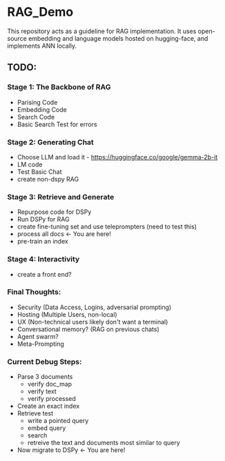# RAG_Demo
This repository acts as a guideline for RAG implementation. It uses open-source embedding and language models hosted on hugging-face, and implements ANN locally.

## TODO:
### Stage 1: The Backbone of RAG
- Parising Code
- Embedding Code
- Search Code
- Basic Search Test for errors

### Stage 2: Generating Chat
- Choose LLM and load it - https://huggingface.co/google/gemma-2b-it
- LM code
- Test Basic Chat 
- create non-dspy RAG

### Stage 3: Retrieve and Generate
- Repurpose code for DSPy 
- Run DSPy for RAG 
- create fine-tuning set and use teleprompters (need to test this)
- process all docs <- You are here!
- pre-train an index

### Stage 4: Interactivity
- create a front end?

### Final Thoughts:
- Security (Data Access, Logins, adversarial prompting)
- Hosting (Multiple Users, non-local)
- UX (Non-technical users likely don't want a terminal)
- Conversational memory? (RAG on previous chats)
- Agent swarm?
- Meta-Prompting


### Current Debug Steps:
- Parse 3 documents
    - verify doc_map
    - verify text
    - verify processed
- Create an exact index
- Retrieve test
    - write a pointed query
    - embed query
    - search
    - retreive the text and documents most similar to query
- Now migrate to DSPy <- You are here!
